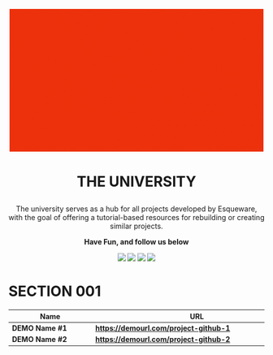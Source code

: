 <p align="center"><img src=banners.gif /></p>
<h1><p align="center">THE UNIVERSITY</p></h1>
<p align="center">
The university serves as a hub for all projects developed by Esqueware, with the goal of offering a tutorial-based resources for rebuilding or creating similar projects.

</p>

<p align="center"><b>Have Fun, and follow us below</b1></p>


<p align="center">
<a href="https://esqueware.com/"><img src="https://img.shields.io/badge/ESQUEWARE-ed360c?style=for-the-badge&logo=googlehome
&logoColor=white"/></a>
<a href="https://www.linkedin.com/company/esqueware/"><img src="https://img.shields.io/badge/LinkedIn-0077B5?style=for-the-badge&logo=linkedin&logoColor=white"/></a>
<a href="https://twitter.com/esqueware"><img src="https://img.shields.io/badge/Twitter-000?style=for-the-badge&logo=x&logoColor=white"/></a>
<a href="https://www.youtube.com/@esqueware"><img src="https://img.shields.io/badge/YouTube-FF0000?style=for-the-badge&logo=youtube&logoColor=white"/></a>
</p>



# SECTION 001

<center>

| <div style="width:150px">Name</div> | <div style="width:400px">URL</div> | <div style="width:700px">Description</div> |
| ------------- | ------------- | ------------- |
| DEMO Name #1  | https://demourl.com/project-github-1  | This is just a description for a project #1 that should replace this text  |
| DEMO Name #2  | https://demourl.com/project-github-2  | This is just a description for a project #2 that should replace this text  |

</center>
